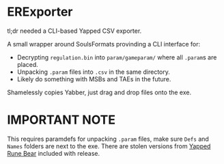 # ERExporter

tl;dr needed a CLI-based Yapped CSV exporter.

A small wrapper around SoulsFormats provinding a CLI interface for:

* Decrypting `regulation.bin` into `param/gameparam/` where all `.param`s are placed.
* Unpacking `.param` files into `.csv` in the same directory.
* Likely do something with MSBs and TAEs in the future.

Shamelessly copies Yabber, just drag and drop files onto the exe.

# IMPORTANT NOTE

This requires paramdefs for unpacking `.param` files, make sure `Defs` and `Names` folders are next to the exe. There are stolen versions from [Yapped Rune Bear](https://github.com/vawser/Yapped-Rune-Bear/tree/main/Paramdex/ER) included with release.
